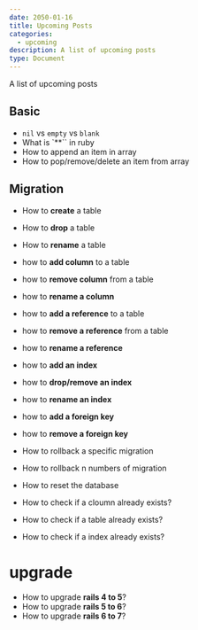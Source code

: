 ```yaml
---
date: 2050-01-16
title: Upcoming Posts
categories:
  - upcoming
description: A list of upcoming posts
type: Document
---
```


A list of upcoming posts

## Basic
- `nil` vs `empty` vs `blank`
- What is `**`` in ruby
- How to append an item in array
- How to pop/remove/delete an item from array

## Migration
- How to **create** a table
- How to **drop** a table
- How to **rename** a table

- how to **add column** to a table
- how to **remove column** from a table
- how to **rename a column**

- how to **add a reference** to a table
- how to **remove a reference** from a table
- how to **rename a reference**

- how to **add an index**
- how to **drop/remove an index**
- how to **rename an index**

- how to **add a foreign key**
- how to **remove a foreign key**

- How to rollback a specific migration
- How to rollback n numbers of migration

- How to reset the database

- How to check if a cloumn already exists?
- How to check if a table already exists?
- How to check if a index already exists?

# upgrade
- How to upgrade **rails 4 to 5**?
- How to upgrade **rails 5 to 6**?
- How to upgrade **rails 6 to 7**?
